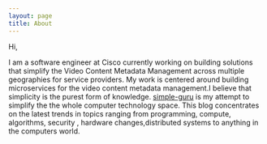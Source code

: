 ```yaml
---
layout: page
title: About
---
```



Hi,

I am a software engineer at Cisco currently working on building solutions that simplify the Video Content Metadata Management across multiple geographies for service providers. My work is centered around building microservices for the video content metadata management.I believe that simplicity is the purest form of knowledge. [simple-guru](http://simple-guru.github.io/) is my attempt to simplify the the whole computer technology space. This blog concentrates on the latest trends in topics ranging from programming, compute, algorithms, security , hardware changes,distributed systems to anything in the computers world.